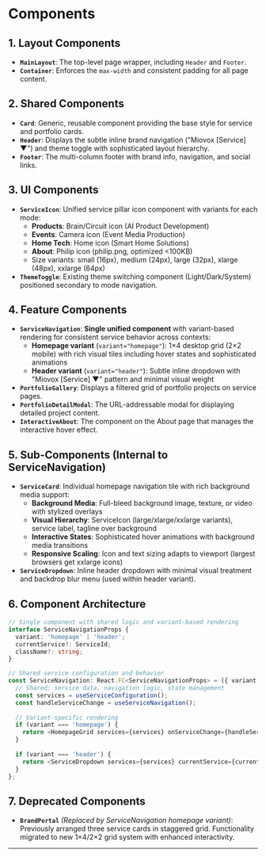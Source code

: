# Components

## 1. Layout Components

- **`MainLayout`**: The top-level page wrapper, including `Header` and `Footer`.
- **`Container`**: Enforces the `max-width` and consistent padding for all page content.

## 2. Shared Components

- **`Card`**: Generic, reusable component providing the base style for service and portfolio cards.
- **`Header`**: Displays the subtle inline brand navigation ("Miovox [Service] ▼") and theme toggle with sophisticated layout hierarchy.
- **`Footer`**: The multi-column footer with brand info, navigation, and social links.

## 3. UI Components

- **`ServiceIcon`**: Unified service pillar icon component with variants for each mode:
  - **Products**: Brain/Circuit icon (AI Product Development)  
  - **Events**: Camera icon (Event Media Production)
  - **Home Tech**: Home icon (Smart Home Solutions)
  - **About**: Philip icon (philip.png, optimized <100KB)
  - Size variants: small (16px), medium (24px), large (32px), xlarge (48px), xxlarge (64px)
- **`ThemeToggle`**: Existing theme switching component (Light/Dark/System) positioned secondary to mode navigation.

## 4. Feature Components

- **`ServiceNavigation`**: **Single unified component** with variant-based rendering for consistent service behavior across contexts:
  - **Homepage variant** (`variant="homepage"`): 1×4 desktop grid (2×2 mobile) with rich visual tiles including hover states and sophisticated animations
  - **Header variant** (`variant="header"`): Subtle inline dropdown with "Miovox [Service] ▼" pattern and minimal visual weight
- **`PortfolioGallery`**: Displays a filtered grid of portfolio projects on service pages.
- **`PortfolioDetailModal`**: The URL-addressable modal for displaying detailed project content.
- **`InteractiveAbout`**: The component on the About page that manages the interactive hover effect.

## 5. Sub-Components (Internal to ServiceNavigation)

- **`ServiceCard`**: Individual homepage navigation tile with rich background media support:
  - **Background Media**: Full-bleed background image, texture, or video with stylized overlays
  - **Visual Hierarchy**: ServiceIcon (large/xlarge/xxlarge variants), service label, tagline over background
  - **Interactive States**: Sophisticated hover animations with background media transitions
  - **Responsive Scaling**: Icon and text sizing adapts to viewport (largest browsers get xxlarge icons)
- **`ServiceDropdown`**: Inline header dropdown with minimal visual treatment and backdrop blur menu (used within header variant).

## 6. Component Architecture

```typescript
// Single component with shared logic and variant-based rendering
interface ServiceNavigationProps {
  variant: 'homepage' | 'header';
  currentService?: ServiceId;
  className?: string;
}

// Shared service configuration and behavior
const ServiceNavigation: React.FC<ServiceNavigationProps> = ({ variant, currentService }) => {
  // Shared: service data, navigation logic, state management
  const services = useServiceConfiguration();
  const handleServiceChange = useServiceNavigation();
  
  // Variant-specific rendering
  if (variant === 'homepage') {
    return <HomepageGrid services={services} onServiceChange={handleServiceChange} />;
  }
  
  if (variant === 'header') {
    return <ServiceDropdown services={services} currentService={currentService} onServiceChange={handleServiceChange} />;
  }
};
```

## 7. Deprecated Components

- **`BrandPortal`** *(Replaced by ServiceNavigation homepage variant)*: Previously arranged three service cards in staggered grid. Functionality migrated to new 1×4/2×2 grid system with enhanced interactivity.

---
